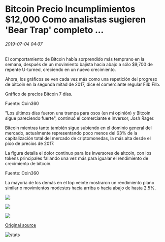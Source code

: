 # Bitcoin Precio Incumplimientos $12,000 Como analistas sugieren 'Bear Trap' completo ...

###### 2019-07-04 04:07

El comportamiento de Bitcoin había sorprendido más temprano en la semana, después de un movimiento bajista hacia abajo a sólo $9,700 de repente U-turned, creciendo en un nuevo crecimiento.

Ahora, los gráficos se ven cada vez más como una repetición del progreso de bitcoin en la segunda mitad de 2017, dice el comerciante regular Filb Filb.

Gráfico de precios Bitcoin 7 días.

Fuente: Coin360

"Los últimos días fueron una trampa para osos (en mi opinión) y Bitcoin sigue pareciendo fuerte", continuó el comerciante e inversor, Josh Rager.

Bitcoin mientras tanto también sigue subiendo en el dominio general del mercado, actualmente representando poco menos del 63% de la capitalización total del mercado de criptomonedas, la más alta desde el pico de precios de 2017.

La figura detalla el dolor continuo para los inversores de altcoin, con los tokens principales fallando una vez más para igualar el rendimiento de crecimiento de bitcoin.

Fuente: Coin360

La mayoría de los demás en el top veinte mostraron un rendimiento plano similar o movimientos modestos hacia arriba o hacia abajo de hasta 2.5%.

![](https://s3.cointelegraph.com/storage/uploads/view/00ab181a451a6fec6de62db4c98cfc01.png)

![](https://s3.cointelegraph.com/storage/uploads/view/55a85016a4adfc2f5a2efd608cbf493a.png)

![](https://s3.cointelegraph.com/storage/uploads/view/277b6fca85f2f61f32d2e8ee2ddd91eb.png)

[Original source](https://cointelegraph.com/news/bitcoin-price-breaches-12-000-as-analysts-declare-bear-trap-complete)

![stats](https://c.statcounter.com/11760860/0/a89fa40b/1/ "stats")